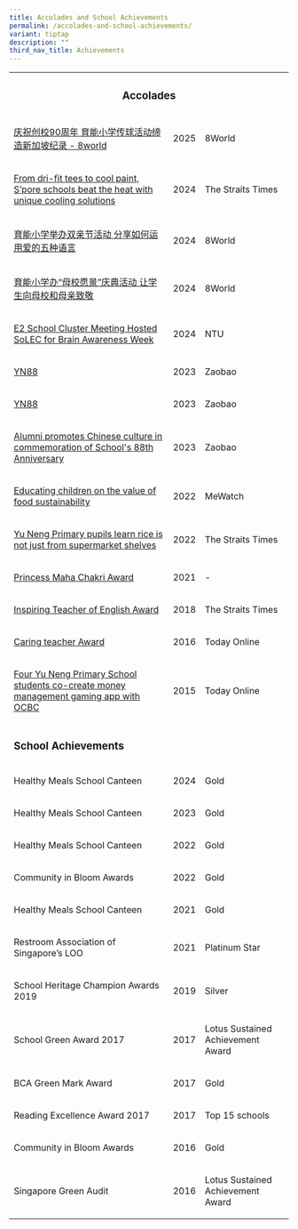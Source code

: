 ```yaml
---
title: Accolades and School Achievements
permalink: /accolades-and-school-achievements/
variant: tiptap
description: ""
third_nav_title: Achievements
---
```

<p></p>
<table style="minWidth: 75px">
<colgroup>
<col>
<col>
<col>
</colgroup>
<tbody>
<tr>
<th rowspan="1" colspan="3">
<h3>Accolades</h3>
</th>
</tr>
<tr>
<td rowspan="1" colspan="1">
<p><a href="https://www.8world.com/singapore/yu-neng-pass-ball-2921746" rel="noopener noreferrer nofollow" target="_blank">庆祝创校90周年 育能小学传球活动缔造新加坡纪录 - 8world</a>
</p>
</td>
<td rowspan="1" colspan="1">
<p>2025</p>
</td>
<td rowspan="1" colspan="1">
<p>8World</p>
</td>
</tr>
<tr>
<td rowspan="1" colspan="1">
<p><a href="https://www.straitstimes.com/singapore/from-dri-fit-tees-to-cool-paint-s-pore-schools-beat-the-heat-with-unique-cooling-solutions" rel="noopener nofollow" target="_blank">From dri-fit tees to cool paint, S’pore schools beat the heat with unique cooling solutions</a>
</p>
</td>
<td rowspan="1" colspan="1">
<p>2024</p>
</td>
<td rowspan="1" colspan="1">
<p>The Straits Times</p>
</td>
</tr>
<tr>
<td rowspan="1" colspan="1">
<p><a href="https://www.8world.com/singapore/yuneng-pri-inaugural-parents-day-celebration-2459746?fbclid=IwZXh0bgNhZW0CMTEAAR23aJbK4Roy1uC08P0n5Z8nTEYjHc2eHQcCWMGfldrSjhNXnTV8WgbUrZg_aem_tvLm8wmcNXgkTaMToNuUFQ" rel="noopener nofollow" target="_blank">育能小学举办双亲节活动 分享如何运用爱的五种语言</a>
</p>
</td>
<td rowspan="1" colspan="1">
<p>2024</p>
</td>
<td rowspan="1" colspan="1">
<p>8World</p>
</td>
</tr>
<tr>
<td rowspan="1" colspan="1">
<p><a href="https://www.8world.com/singapore/yn89-aspirations-2451431" rel="noopener nofollow" target="_blank">育能小学办“母校愿景”庆典活动 让学生向母校和母亲致敬</a>
</p>
</td>
<td rowspan="1" colspan="1">
<p>2024</p>
</td>
<td rowspan="1" colspan="1">
<p>8World</p>
</td>
</tr>
<tr>
<td rowspan="1" colspan="1">
<p><a href="https://www.ntu.edu.sg/nie/news-events/news/detail/e2-school-cluster-meeting-hosted-solec-for-brain-awareness-week?fbclid=IwZXh0bgNhZW0CMTEAAR0z8N58uadZ-0LuxZN9osC3NQj6UcVoeyz3tm6aWDEaNrh9dhKRqd4Z-VM_aem_J2W-F8nHrv_6FU24P9cg-w" rel="noopener nofollow" target="_blank">E2 School Cluster Meeting Hosted SoLEC for Brain Awareness Week</a>
</p>
</td>
<td rowspan="1" colspan="1">
<p>2024</p>
</td>
<td rowspan="1" colspan="1">
<p>NTU</p>
</td>
</tr>
<tr>
<td rowspan="1" colspan="1">
<p><a href="https://www.yunengpri.moe.edu.sg/images/yn88%20news.jfif" rel="noopener nofollow" target="_blank">YN88</a>
</p>
</td>
<td rowspan="1" colspan="1">
<p>2023</p>
</td>
<td rowspan="1" colspan="1">
<p>Zaobao</p>
</td>
</tr>
<tr>
<td rowspan="1" colspan="1">
<p><a href="https://www.yunengpri.moe.edu.sg/images/article%203.jfif" rel="noopener nofollow" target="_blank">YN88</a>
</p>
</td>
<td rowspan="1" colspan="1">
<p>2023</p>
</td>
<td rowspan="1" colspan="1">
<p>Zaobao</p>
</td>
</tr>
<tr>
<td rowspan="1" colspan="1">
<p><a href="https://www.zaobao.com.sg/news/singapore/story20230307-1369943" rel="noopener nofollow" target="_blank">Alumni promotes Chinese culture in commemoration of School's 88th Anniversary</a>
</p>
</td>
<td rowspan="1" colspan="1">
<p>2023</p>
</td>
<td rowspan="1" colspan="1">
<p>Zaobao</p>
</td>
</tr>
<tr>
<td rowspan="1" colspan="1">
<p><a href="https://www.mewatch.sg/watch/Tuesday-Report-7-Essentials-%E6%98%9F%E6%9C%9F%E4%BA%8C%E7%89%B9%E5%86%99-%E4%B8%83%E4%BB%B6%E4%BA%8B-E2-Rice-324669" rel="noopener nofollow" target="_blank">Educating children on the value of food sustainability</a>
</p>
</td>
<td rowspan="1" colspan="1">
<p>2022</p>
</td>
<td rowspan="1" colspan="1">
<p>MeWatch</p>
</td>
</tr>
<tr>
<td rowspan="1" colspan="1">
<p><a href="https://www.straitstimes.com/singapore/parenting-education/yu-neng-primary-5-pupils-plant-rice-to-learn-about-food-waste-and-grow-resilience" rel="noopener nofollow" target="_blank">Yu Neng Primary pupils learn rice is not just from supermarket shelves</a>
</p>
</td>
<td rowspan="1" colspan="1">
<p>2022</p>
</td>
<td rowspan="1" colspan="1">
<p>The Straits Times</p>
</td>
</tr>
<tr>
<td rowspan="1" colspan="1">
<p><a href="https://www.pmca.or.th/eng/?page_id=2434" rel="noopener nofollow" target="_blank">Princess Maha Chakri Award</a>
</p>
</td>
<td rowspan="1" colspan="1">
<p>2021</p>
</td>
<td rowspan="1" colspan="1">
<p>-</p>
</td>
</tr>
<tr>
<td rowspan="1" colspan="1">
<p><a href="https://www.straitstimes.com/singapore/education/9-teachers-recognised-in-11th-edition-of-the-inspiring-teacher-of-english-award" rel="noopener nofollow" target="_blank">Inspiring Teacher of English Award</a>
</p>
</td>
<td rowspan="1" colspan="1">
<p>2018</p>
</td>
<td rowspan="1" colspan="1">
<p>The Straits Times</p>
</td>
</tr>
<tr>
<td rowspan="1" colspan="1">
<p><a href="https://www.todayonline.com/singapore/14-educators-recognised-biennial-caring-teacher-award" rel="noopener nofollow" target="_blank">Caring teacher Award</a>
</p>
</td>
<td rowspan="1" colspan="1">
<p>2016</p>
</td>
<td rowspan="1" colspan="1">
<p>Today Online</p>
</td>
</tr>
<tr>
<td rowspan="1" colspan="1">
<p><a href="https://www.todayonline.com/tech/four-yu-neng-pri-school-students-co-create-money-management-gaming-app-ocbc" rel="noopener nofollow" target="_blank">Four Yu Neng Primary School students co-create money management gaming app with OCBC</a>
</p>
</td>
<td rowspan="1" colspan="1">
<p>2015</p>
</td>
<td rowspan="1" colspan="1">
<p>Today Online</p>
</td>
</tr>
<tr>
<td rowspan="1" colspan="3">
<p></p>
<h3>School Achievements</h3>
</td>
</tr>
<tr>
<td rowspan="1" colspan="1">
<p>Healthy Meals School Canteen</p>
</td>
<td rowspan="1" colspan="1">
<p>2024</p>
</td>
<td rowspan="1" colspan="1">
<p>Gold</p>
</td>
</tr>
<tr>
<td rowspan="1" colspan="1">
<p>Healthy Meals School Canteen</p>
</td>
<td rowspan="1" colspan="1">
<p>2023</p>
</td>
<td rowspan="1" colspan="1">
<p>Gold</p>
</td>
</tr>
<tr>
<td rowspan="1" colspan="1">
<p>Healthy Meals School Canteen</p>
</td>
<td rowspan="1" colspan="1">
<p>2022</p>
</td>
<td rowspan="1" colspan="1">
<p>Gold</p>
</td>
</tr>
<tr>
<td rowspan="1" colspan="1">
<p>Community in Bloom Awards</p>
</td>
<td rowspan="1" colspan="1">
<p>2022</p>
</td>
<td rowspan="1" colspan="1">
<p>Gold</p>
</td>
</tr>
<tr>
<td rowspan="1" colspan="1">
<p>Healthy Meals School Canteen</p>
</td>
<td rowspan="1" colspan="1">
<p>2021</p>
</td>
<td rowspan="1" colspan="1">
<p>Gold</p>
</td>
</tr>
<tr>
<td rowspan="1" colspan="1">
<p>Restroom Association of Singapore’s LOO</p>
</td>
<td rowspan="1" colspan="1">
<p>2021</p>
</td>
<td rowspan="1" colspan="1">
<p>Platinum Star</p>
</td>
</tr>
<tr>
<td rowspan="1" colspan="1">
<p>School Heritage Champion Awards 2019</p>
</td>
<td rowspan="1" colspan="1">
<p>2019</p>
</td>
<td rowspan="1" colspan="1">
<p>Silver</p>
</td>
</tr>
<tr>
<td rowspan="1" colspan="1">
<p>School Green Award 2017</p>
</td>
<td rowspan="1" colspan="1">
<p>2017</p>
</td>
<td rowspan="1" colspan="1">
<p>Lotus Sustained Achievement Award</p>
</td>
</tr>
<tr>
<td rowspan="1" colspan="1">
<p>BCA Green Mark Award</p>
</td>
<td rowspan="1" colspan="1">
<p>2017</p>
</td>
<td rowspan="1" colspan="1">
<p>Gold</p>
</td>
</tr>
<tr>
<td rowspan="1" colspan="1">
<p>Reading Excellence Award 2017</p>
</td>
<td rowspan="1" colspan="1">
<p>2017</p>
</td>
<td rowspan="1" colspan="1">
<p>Top 15 schools</p>
</td>
</tr>
<tr>
<td rowspan="1" colspan="1">
<p>Community in Bloom Awards</p>
</td>
<td rowspan="1" colspan="1">
<p>2016</p>
</td>
<td rowspan="1" colspan="1">
<p>Gold</p>
</td>
</tr>
<tr>
<td rowspan="1" colspan="1">
<p>Singapore Green Audit</p>
</td>
<td rowspan="1" colspan="1">
<p>2016</p>
</td>
<td rowspan="1" colspan="1">
<p>Lotus Sustained Achievement Award</p>
</td>
</tr>
</tbody>
</table>
<p></p>
